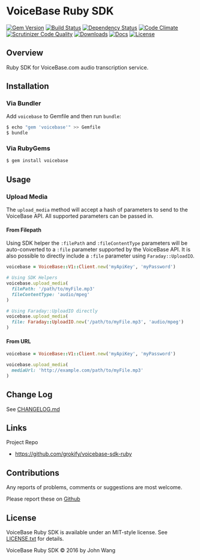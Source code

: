 VoiceBase Ruby SDK
==================

[![Gem Version][gem-version-svg]][gem-version-link]
[![Build Status][build-status-svg]][build-status-link]
[![Dependency Status][dependency-status-svg]][dependency-status-link]
[![Code Climate][codeclimate-status-svg]][codeclimate-status-link]
[![Scrutinizer Code Quality][scrutinizer-status-svg]][scrutinizer-status-link]
[![Downloads][downloads-svg]][downloads-link]
[![Docs][docs-rubydoc-svg]][docs-rubydoc-link]
[![License][license-svg]][license-link]

## Overview

Ruby SDK for VoiceBase.com audio transcription service.

## Installation

### Via Bundler

Add `voicebase` to Gemfile and then run `bundle`:

```sh
$ echo "gem 'voicebase'" >> Gemfile
$ bundle
```

### Via RubyGems

```sh
$ gem install voicebase
```

## Usage

### Upload Media

The `upload_media` method will accept a hash of parameters to send to the VoiceBase API. All supported parameters can be passed in.

#### From Filepath

Using SDK helper the `:filePath` and `:fileContentType` parameters will be auto-converted to a `:file` parameter supported by the VoiceBase API. It is also possible to directly include a `:file` parameter using `Faraday::UploadIO`.

```ruby
voicebase = VoiceBase::V1::Client.new('myApiKey', 'myPassword')

# Using SDK Helpers
voicebase.upload_media(
  filePath: '/path/to/myFile.mp3'
  fileContentType: 'audio/mpeg'
)

# Using Faraday::UploadIO directly
voicebase.upload_media(
  file: Faraday::UploadIO.new('/path/to/myFile.mp3', 'audio/mpeg')
)
```

#### From URL

```ruby
voicebase = VoiceBase::V1::Client.new('myApiKey', 'myPassword')

voicebase.upload_media(
  mediaUrl: 'http://example.com/path/to/myFile.mp3'
)
```

## Change Log

See [CHANGELOG.md](CHANGELOG.md)

## Links

Project Repo

* https://github.com/grokify/voicebase-sdk-ruby

## Contributions

Any reports of problems, comments or suggestions are most welcome.

Please report these on [Github](https://github.com/grokify/voicebase-sdk-ruby)

## License

VoiceBase Ruby SDK is available under an MIT-style license. See [LICENSE.txt](LICENSE.txt) for details.

VoiceBase Ruby SDK &copy; 2016 by John Wang

 [gem-version-svg]: https://badge.fury.io/rb/voicebase.svg
 [gem-version-link]: http://badge.fury.io/rb/voicebase
 [downloads-svg]: http://ruby-gem-downloads-badge.herokuapp.com/voicebase
 [downloads-link]: https://rubygems.org/gems/voicebase
 [build-status-svg]: https://api.travis-ci.org/grokify/voicebase-sdk-ruby.svg?branch=master
 [build-status-link]: https://travis-ci.org/grokify/voicebase-sdk-ruby
 [dependency-status-svg]: https://gemnasium.com/grokify/voicebase-sdk-ruby.svg
 [dependency-status-link]: https://gemnasium.com/grokify/voicebase-sdk-ruby
 [codeclimate-status-svg]: https://codeclimate.com/github/grokify/voicebase-sdk-ruby/badges/gpa.svg
 [codeclimate-status-link]: https://codeclimate.com/github/grokify/voicebase-sdk-ruby
 [scrutinizer-status-svg]: https://scrutinizer-ci.com/g/grokify/voicebase-sdk-ruby/badges/quality-score.png?b=master
 [scrutinizer-status-link]: https://scrutinizer-ci.com/g/grokify/voicebase-sdk-ruby/?branch=master
 [docs-rubydoc-svg]: https://img.shields.io/badge/docs-rubydoc-blue.svg
 [docs-rubydoc-link]: http://www.rubydoc.info/gems/voicebase/
 [license-svg]: https://img.shields.io/badge/license-MIT-blue.svg
 [license-link]: https://github.com/grokify/voicebase-sdk-ruby/blob/master/LICENSE.txt

